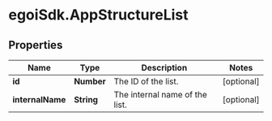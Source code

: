 # egoiSdk.AppStructureList

## Properties
Name | Type | Description | Notes
------------ | ------------- | ------------- | -------------
**id** | **Number** | The ID of the list. | [optional] 
**internalName** | **String** | The internal name of the list. | [optional] 


